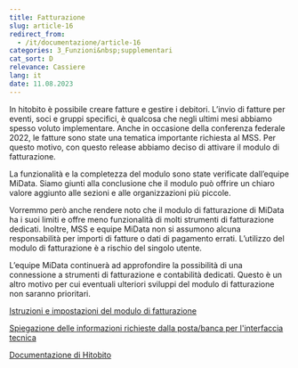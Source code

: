 ```yaml
---
title: Fatturazione
slug: article-16
redirect_from:
  - /it/documentazione/article-16
categories: 3_Funzioni&nbsp;supplementari
cat_sort: D
relevance: Cassiere
lang: it
date: 11.08.2023
---
```


In hitobito è possibile creare fatture e gestire i debitori. L’invio di fatture per eventi, soci e gruppi specifici, è qualcosa che negli ultimi mesi abbiamo spesso voluto implementare. Anche in occasione della conferenza federale 2022, le fatture sono state una tematica importante richiesta al MSS. Per questo motivo, con questo release abbiamo deciso di attivare il modulo di fatturazione.

La funzionalità e la completezza del modulo sono state verificate dall’equipe MiData. Siamo giunti alla conclusione che il modulo può offrire un chiaro valore aggiunto alle sezioni e alle organizzazioni più piccole.

Vorremmo però anche rendere noto che il modulo di fatturazione di MiData ha i suoi limiti e offre meno funzionalità di molti strumenti di fatturazione dedicati. Inoltre, MSS e equipe MiData non si assumono alcuna responsabilità per importi di fatture o dati di pagamento errati. L’utilizzo del modulo di fatturazione è a rischio del singolo utente.

L’equipe MiData continuerà ad approfondire la possibilità di una connessione a strumenti di fatturazione e contabilità dedicati. Questo è un altro motivo per cui eventuali ulteriori sviluppi del modulo di fatturazione non saranno prioritari.

[Istruzioni e impostazioni del modulo di fatturazione](https://pfadi.swiss/it/pubblicazioni-downloads/downloads/detail/787/dokumentation-rechnungen/)

[Spiegazione delle informazioni richieste dalla posta/banca per l'interfaccia tecnica](https://hitobito.readthedocs.io/it/latest/ebics.html)

[Documentazione di Hitobito](https://hitobito.readthedocs.io/it/latest/invoices.html)
